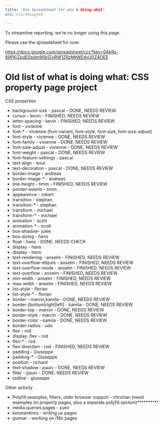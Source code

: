 ```yaml
---
title: 'Use Spreadsheet for who's doing what'
uri: css/assigned

---
```

To streamline reporting, we're no longer using this page.

Please use the spreadsheet for now:

<https://docs.google.com/spreadsheet/ccc?key=0AkRs-89PKiZpdE0xdm9Sb1ZvRW1ZRzMtWEdyU0Z4OEE>

# Old list of what is doing what: CSS property page project

CSS properties

-   background-size - pascal - DONE, NEEDS REVIEW
-   cursor - kevin - FINISHED, NEEDS REVIEW
-   letter-spacing - kevin - FINISHED, NEEDS REVIEW
-   font - vivienne
-   font-\* - vivienne (font-variant, font-style, font-size, font-size-adjust)
-   font-style - vivienne - DONE, NEEDS REVIEW
-   font-family - vivienne - DONE, NEEDS REVIEW
-   font-size-adjust - vivienne - DONE, NEEDS REVIEW
-   font-weight - pascal - DONE, NEEDS REVIEW
-   font-feature-settings - pascal
-   text-align - knut
-   text-decoration - pascal - DONE, NEEDS REVIEW
-   border-image - andreas
-   border-image-\* - andreas
-   line-height - timm - FINISHED, NEEDS REVIEW
-   pointer-events - timm
-   appearence - robert
-   transition - stephan
-   transition-\* - stephan
-   transform - michael
-   transform-\* - michael
-   animation - scott
-   animation-\* - scott
-   box-shadow- julee
-   box-sizing - hans
-   float - hans - DONE, NEEDS CHECK
-   display - hans
-   display - hans
-   text-rendering - anselm - FINISHED, NEEDS REVIEW
-   text-overflow-ellipsis - anselm - FINISHED, NEEDS REVIEW
-   text-overflow-mode - anselm - FINISHED, NEEDS REVIEW
-   text-overflow - anselm - FINISHED, NEEDS REVIEW
-   min-width - anselm - FINISHED, NEEDS REVIEW
-   max-width - anselm - FINISHED, NEEDS REVIEW
-   list-style - florian
-   list-style-\* - florian
-   border - marcin,kamila - DONE, NEEDS REVIEW
-   border-[bottom|right|left] - kamila - DONE, NEEDS REVIEW
-   border-top - marcin - DONE, NEEDS REVIEW
-   border-style - marcin - DONE, NEEDS REVIEW
-   border-color - kamila - DONE, NEEDS REVIEW
-   border-radius - udo
-   flex - rod
-   display: flex - rod
-   flex-\* - rod
-   flex-direction - rod - FINISHED, NEEDS REVIEW
-   padding - Giuseppe
-   padding-\* - Giuseppe
-   position - richard
-   text-shadow - paulv - DONE, NEEDS REVIEW
-   filter - paulv - DONE, NEEDS REVIEW
-   outline - giuseppe

Other activity

-   Polyfill examples, filters, older browser support - christian (need examples on property pages, plus a separate polyfill section)\*\*\*\*\*\*\*\*\*\*
-   media queries pages - sven
-   konstantinos - writing ux pages
-   gunnar - working on i18n pages
